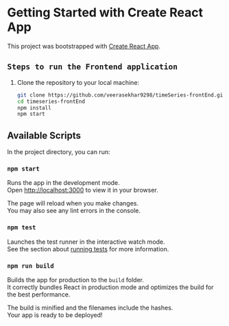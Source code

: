 # Getting Started with Create React App

This project was bootstrapped with [Create React App](https://github.com/facebook/create-react-app).

## `Steps to run the Frontend application`

1. Clone the repository to your local machine:
   ```bash
   git clone https://github.com/veerasekhar9298/timeSeries-frontEnd.git
   cd timeseries-frontEnd
   npm install 
   npm start

## Available Scripts

In the project directory, you can run:

### `npm start`

Runs the app in the development mode.\
Open [http://localhost:3000](http://localhost:3000) to view it in your browser.

The page will reload when you make changes.\
You may also see any lint errors in the console.

### `npm test`

Launches the test runner in the interactive watch mode.\
See the section about [running tests](https://facebook.github.io/create-react-app/docs/running-tests) for more information.

### `npm run build`

Builds the app for production to the `build` folder.\
It correctly bundles React in production mode and optimizes the build for the best performance.

The build is minified and the filenames include the hashes.\
Your app is ready to be deployed!



